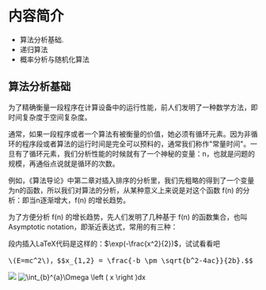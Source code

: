 <script type="text/javascript" src="http://cdn.mathjax.org/mathjax/latest/MathJax.js?config=default"></script>
# 内容简介 #

* 算法分析基础.
* 递归算法
* 概率分析与随机化算法

## 算法分析基础 ##

为了精确衡量一段程序在计算设备中的运行性能，前人们发明了一种数学方法，即时间复杂度于空间复杂度。

通常，如果一段程序或者一个算法有被衡量的价值，她必须有循环元素。因为非循环的程序段或者算法的运行时间是完全可以预料的，通常我们称作"常量时间"。一旦有了循环元素，我们分析性能的时候就有了一个神秘的变量：n，也就是问题的规模，再通俗点说就是循环的次数。

例如，《算法导论》中第二章对插入排序的分析里，我们先粗略的得到了一个变量为n的函数，所以我们对算法的分析，从某种意义上来说是对这个函数 f(n) 的分析：即当n逐渐增大，f(n) 的增长趋势。

为了方便分析 f(n) 的增长趋势，先人们发明了几种基于 f(n) 的函数集合，也叫Asymptotic notation，即渐近表达式，常用的有三种：

段内插入LaTeX代码是这样的：$\exp(-\frac{x^2}{2})$，试试看看吧

<pre>
\(E=mc^2\)，$$x_{1,2} = \frac{-b \pm \sqrt{b^2-4ac}}{2b}.$$
</pre>

<img src="http://latex.codecogs.com/svg.latex?1+sin(x)" border="0"/>
<img src="http://latex.codecogs.com/svg.latex?\int_{b}^{a}\Omega \left ( x \right )dx" title="\int_{b}^{a}\Omega \left ( x \right )dx" />